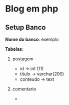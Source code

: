 # Blog em php

## Setup Banco

**Nome do banco**:
exemplo

**Tabelas**:

1. postagem

    - id -> int (11)
    - titulo -> varchar(200)
    - conteudo -> text

2. comentario

    -
